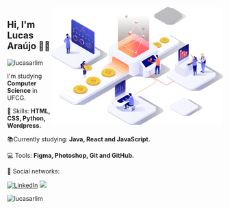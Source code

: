 <img src="computer.png" width="400px" align="right" alt="Computador">

<h2 align="left">Hi, I'm Lucas Araújo 👋🏽</h1>
<p align="left"> <img src="https://komarev.com/ghpvc/?username=lucasarlim" alt="lucasarlim" /> </p>
<p align=left>I'm studying <strong>Computer Science</strong> in UFCG.</p>
<p align="left">🚀 Skills: <strong>HTML, CSS, Python, Wordpress.</strong></p>
<p align="left">📚Currently studying: <strong>Java, React and JavaScript.</strong></p>
<p align="left">💻 Tools: <strong>Figma, Photoshop, Git and GitHub.</strong></p>
<p align="left">📧 Social networks: </p>

<p align="left">
  <a href="https://www.linkedin.com/in/lucas-ara%C3%BAjo-de-lima-2883271b3/"><img src="https://img.shields.io/badge/LinkedIn-%230077B5.svg?&style=flat-square&logo=linkedin&logoColor=white" alt="LinkedIn"></a>
  <a href="https://api.whatsapp.com/send?phone=5583987196021&text=Ol%C3%A1%20Lucas!%20" alt="WhatsApp"><img src="https://img.shields.io/badge/-WhatsApp-25d366?style=flat-square&labelColor=25d366&logo=whatsapp&logoColor=white&link=https://api.whatsapp.com/send?phone=5583987196021&text=Ol%C3%A1%20Lucas!%20"/></a>
</p>

<img src="https://github-readme-stats.vercel.app/api?username=lucasarlim&show_icons=true" alt="lucasarlim"/> 
</p>
